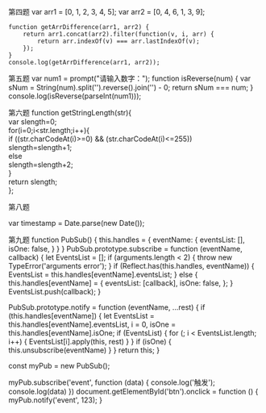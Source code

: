 第四题
var arr1 = [0, 1, 2, 3, 4, 5];
	var arr2 = [0, 4, 6, 1, 3, 9];

	function getArrDifference(arr1, arr2) {
		return arr1.concat(arr2).filter(function(v, i, arr) {
			return arr.indexOf(v) === arr.lastIndexOf(v);
		});
	}
	console.log(getArrDifference(arr1, arr2));
第五题
var num1 = prompt("请输入数字：");
	function isReverse(num) {
		var sNum = String(num).split('').reverse().join('') - 0;
		return sNum === num;
	}	
	console.log(isReverse(parseInt(num1)));
	
第六题
function getStringLength(str){  
  var slength=0;  
  for(i=0;i<str.length;i++){  
   if ((str.charCodeAt(i)>=0) && (str.charCodeAt(i)<=255))  
     slength=slength+1;  
   else  
     slength=slength+2;  
  }   
  return slength;  
};  

第八题

var timestamp = Date.parse(new Date());

 第九题
function PubSub() {
    this.handles = {
        eventName: {
            eventsList: [],
            isOne: false,
        }
    }
}
PubSub.prototype.subscribe = function (eventName, callback) {
    let EventsList = [];
    if (arguments.length < 2) {
        throw new TypeError('arguments error');
    }
    if (Reflect.has(this.handles, eventName)) {
        EventsList = this.handles[eventName].eventsList;
    } else {
        this.handles[eventName] = {
            eventsList: [callback],
            isOne: false,
        };
    }
    EventsList.push(callback);
}

PubSub.prototype.notify = function (eventName, ...rest) {
    if (this.handles[eventName]) {
        let EventsList = this.handles[eventName].eventsList, i = 0, isOne = this.handles[eventName].isOne;
        if (EventsList) {
            for (; i < EventsList.length; i++) {
                EventsList[i].apply(this, rest)
            }
        }
        if (isOne) {
            this.unsubscribe(eventName)
        }
    }
    return this;
}

const myPub = new PubSub();

myPub.subscribe('event', function (data) {
    console.log('触发');
    console.log(data)
})
document.getElementById('btn').onclick = function () {
    myPub.notify('event', 123);
} 
